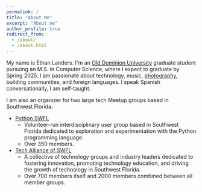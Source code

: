 ```yaml
---
permalink: /
title: "About Me"
excerpt: "About me"
author_profile: true
redirect_from: 
  - /about/
  - /about.html
---
```


My name is Ethan Landers. I'm an [Old Dominion University](https://odu.edu/) graduate student pursuing an M.S. in Computer Science, where I expect to graduate by Spring 2025. I am passionate about technology, music, [photography](https://ethanlandersphoto.myportfolio.com/), building communities, and foreign languages. I speak Spanish conversationally, I am self-taught.

I am also an organizer for two large tech Meetup groups based in Southwest Florida:
* [Python SWFL](https://www.meetup.com/pythonswfl/)
  - Volunteer-run interdisciplinary user group based in Southwest Florida dedicated to exploration and experimentation with the Python programming language.
  - Over 350 members.
* [Tech Alliance of SWFL](https://www.meetup.com/techallianceswfl/)
  - A collective of technology groups and industry leaders dedicated to fostering innovation, promoting technology education, and driving the growth of technology in Southwest Florida.
  - Over 700 members itself and 2000 members combined between all member groups.